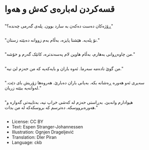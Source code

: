 # قسه‌کردن له‌باره‌ی که‌ش و هه‌وا

##
"ڕۆژه‌کان ده‌ست ده‌که‌ن به‌ سارد بوون. پله‌ی گه‌رمی چه‌نده‌؟"

##
"نۆ پله‌یە. هێشتا پایزه‌، به‌ڵام به‌م زووانه‌ ده‌بێته‌ زستان."

##
"من چاوه‌ڕوانی به‌هارم، به‌ڵام هاوین لام په‌سه‌ندتره‌، کاتێک گه‌رم و خۆشه‌."

##
"من گوێ ناده‌مه‌ سه‌رما. ئه‌وه‌ باران و بایه‌که‌یه‌ که‌ من حه‌زم لێ نیه‌."

##
"سه‌یری ئه‌و هه‌وره‌ ڕه‌شانه‌ بکه‌. به‌یانی باران ده‌بارێ. هه‌روه‌ها زۆریش بای دێت. له‌وانه‌یه‌ ببێته‌ زریان."

##
"هیوادارم وانه‌بێ. به‌ڕاستی حه‌زم له‌ که‌شی خراپ نیه‌، به‌تایبه‌تی گه‌واره‌ و هەورەبرووسکە. ده‌ترسم که‌ بروسکه‌که‌ له‌ من بدات."

##
* License: CC BY
* Text: Espen Stranger-Johannessen
* Illustration: Ognjen Drageljević
* Translation: Dler Piran
* Language: ckb
